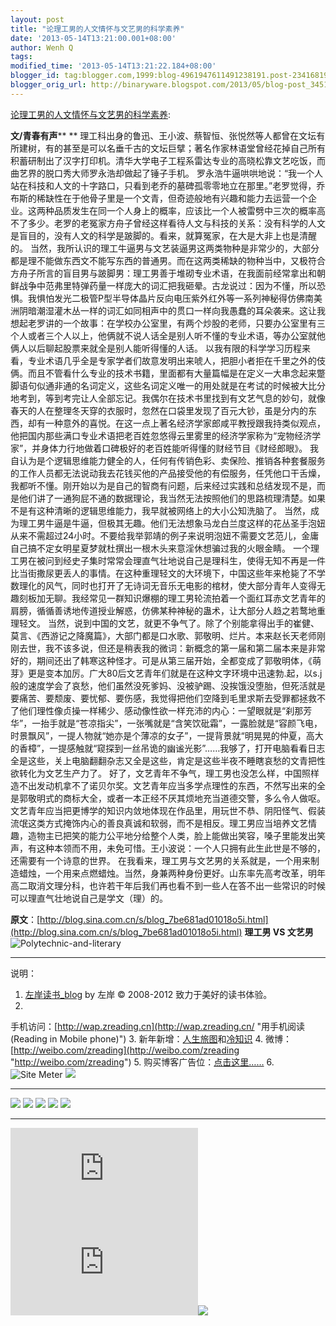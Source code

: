 ```yaml
---
layout: post
title: "论理工男的人文情怀与文艺男的科学素养"
date: '2013-05-14T13:21:00.001+08:00'
author: Wenh Q
tags:
modified_time: '2013-05-14T13:21:22.184+08:00'
blogger_id: tag:blogger.com,1999:blog-4961947611491238191.post-2341681963885835220
blogger_orig_url: http://binaryware.blogspot.com/2013/05/blog-post_3451.html
---
```

[论理工男的人文情怀与文艺男的科学素养](http://zreading.cn.feedsportal.com/c/35042/f/647833/s/2bd7d093/l/0L0Szreading0Bcn0Carchives0C37890Bhtml/story01.htm):

**文/青春有声**** **
理工科出身的鲁迅、王小波、蔡智恒、张悦然等人都曾在文坛有所建树，有的甚至是可以名垂千古的文坛巨擘；著名作家林语堂曾经花掉自己所有积蓄研制出了汉字打印机。清华大学电子工程系雷达专业的高晓松靠文艺吃饭，而曲艺界的脱口秀大师罗永浩却做起了锤子手机。
罗永浩牛逼哄哄地说：“我一个人站在科技和人文的十字路口，只看到老乔的墓碑孤零零地立在那里。”老罗觉得，乔布斯的稀缺性在于他骨子里是一个文青，但奇迹般地有兴趣和能力去运营一个企业。这两种品质发生在同一个人身上的概率，应该比一个人被雷劈中三次的概率高不了多少。老罗的老冤家方舟子曾经这样看待人文与科技的关系：没有科学的人文是盲目的，没有人文的科学是跛脚的。看来，就算冤家，在大是大非上也是清醒的。
当然，我所认识的理工牛逼男与文艺装逼男这两类物种是非常少的，大部分都是理不能做东西文不能写东西的普通男。而在这两类稀缺的物种当中，又极符合方舟子所言的盲目男与跛脚男：理工男善于堆砌专业术语，在我面前经常拿出和朝鲜战争中范弗里特弹药量一样庞大的词汇把我砸晕。古龙说过：因为不懂，所以恐惧。我惧怕发光二极管P型半导体晶片反向电压紫外红外等一系列神秘得仿佛南美洲阴暗潮湿灌木丛一样的词汇如同相声中的贯口一样向我愚蠢的耳朵袭来。这让我想起老罗讲的一个故事：在学校办公室里，有两个炒股的老师，只要办公室里有三个人或者三个人以上，他俩就不说人话全是别人听不懂的专业术语，等办公室就他俩人以后聊起股票来就全是别人能听得懂的人话。
以我有限的科学学习历程来看，专业术语几乎全是专家学者们故意发明出来唬人，把胆小者拒在千里之外的伎俩。而且不管看什么专业的技术书籍，里面都有大量篇幅是在定义一大串念起来蹩脚语句似通非通的名词定义，这些名词定义唯一的用处就是在考试的时候被大比分地考到，等到考完让人全部忘记。我偶尔在技术书里找到有文艺气息的妙句，就像春天的人在整理冬天穿的衣服时，忽然在口袋里发现了百元大钞，虽是分内的东西，却有一种意外的喜悦。在这一点上著名经济学家郎咸平教授跟我持类似观点，他把国内那些满口专业术语把老百姓忽悠得云里雾里的经济学家称为“宠物经济学家”，并身体力行地做着口碑极好的老百姓能听得懂的财经节目《财经郎眼》。
我自认为是个逻辑思维能力健全的人，任何有传销色彩、卖保险、推销各种套餐服务的工作人员都无法说动我去花钱买他的产品接受他的有偿服务，任凭他口干舌燥，我都听不懂。刚开始以为是自己的智商有问题，后来经过实践和总结发现不是，而是他们讲了一通狗屁不通的数据理论，我当然无法按照他们的思路梳理清楚。如果不是有这种清晰的逻辑思维能力，我早就被网络上的大小公知洗脑了。
当然，成为理工男牛逼是牛逼，但极其无趣。他们无法想象马龙白兰度这样的花丛圣手泡妞从来不需超过24小时。不要给我举郭靖的例子来说明泡妞不需要文艺范儿，金庸自己搞不定女明星夏梦就杜撰出一根木头来意淫休想骗过我的火眼金睛。
一个理工男在被问到经史子集时常常会理直气壮地说自己是理科生，使得无知不再是一件比当街撒尿更丢人的事情。在这种重理轻文的大环境下，中国这些年来枪毙了不学数理化的风气，同时也打开了无诗词无音乐无电影的棺材，使大部分青年人变得无趣刻板加无聊。我经常见一群知识爆棚的理工男轮流拍着一个面红耳赤文艺青年的肩膀，循循善诱地传道授业解惑，仿佛某种神秘的蛊术，让大部分人趋之若鹜地重理轻文。
当然，说到中国的文艺，就更不争气了。除了个别能拿得出手的崔健、莫言、《西游记之降魔篇》，大部门都是口水歌、郭敬明、烂片。本来赵长天老师刚刚去世，我不该多说，但还是稍表我的微词：新概念的第一届和第二届本来是非常好的，期间还出了韩寒这种怪才。可是从第三届开始，全都变成了郭敬明体，《萌芽》更是变本加厉。广大80后文艺青年们就是在这种文字环境中迅速勃.起，以s.j般的速度学会了哀愁，他们虽然没死爹妈、没被驴踢、没挨饿没堕胎，但死活就是要痛苦、要颓废、要忧郁、要伤感，我觉得把他们空降到毛里求斯去受罪都拯救不了他们理性像贞操一样稀少、感动像性欲一样充沛的内心：一望眼就是“刹那芳华”，一抬手就是“苍凉指尖”，一张嘴就是“含笑饮砒霜”，一露脸就是“容颜飞电，时景飘风”，一提人物就“她亦是个薄凉的女子”，一提背景就“明晃晃的仲夏，高大的香樟”，一提感触就“窥探到一丝吊诡的幽谧光影”……我够了，打开电脑看看日志全是这些，关上电脑翻翻杂志又全是这些，肯定是这些半夜不睡瞎哀愁的文青把性欲转化为文艺生产力了。
好了，文艺青年不争气，理工男也没怎么样，中国照样造不出发动机拿不了诺贝尔奖。文艺青年应当多学点理性的东西，不然写出来的全是郭敬明式的商标大全，或者一本正经不厌其烦地充当道德交警，多么令人做呕。文艺青年应当把更博学的知识内敛地体现在作品里，用玩世不恭、阴阳怪气、假装流氓这类方式掩饰内心的善良真诚和软弱，而不是相反。理工男应当培养文艺情趣，造物主已把笑的能力公平地分给整个人类，脸上能做出笑容，嗓子里能发出笑声，有这种本领而不用，未免可惜。王小波说：一个人只拥有此生此世是不够的，还需要有一个诗意的世界。
在我看来，理工男与文艺男的关系就是，一个用来制造蜡烛，一个用来点燃蜡烛。当然，身兼两种身份更好。山东率先高考改革，明年高二取消文理分科，也许若干年后我们再也看不到一些人在答不出一些常识的时候可以理直气壮地说自己是学文（理）的。

**原文**：[http://blog.sina.com.cn/s/blog_7be681ad01018o5i.html](http://blog.sina.com.cn/s/blog_7be681ad01018o5i.html)
**理工男 VS 文艺男**
![Polytechnic-and-literary](http://ww3.sinaimg.cn/mw690/624fce0djw1e4mtp64dqcj20bo30njvl.jpg)

* * * * *

说明：
1. [左岸读书_blog](http://zreading.cn/) by 左岸 © 2008-2012
致力于美好的读书体验。
2.
手机访问：[http://wap.zreading.cn](http://wap.zreading.cn/ "用手机阅读(Reading in Mobile phone)")
3.
新年新增：[人生旅图](http://www.zreading.net/ "人生旅图")和[冷知识](http://www.zreading.net/lenzhishi "冷知识")
4.
微博：[http://weibo.com/zreading](http://weibo.com/zreading "http://weibo.com/zreading")
5.
购买博客广告位：[点击这里……](http://www.zreading.cn/about#ad "看了会心动!")
6. ![Site Meter](http://s12.sitemeter.com/meter.asp?site=s12zxfclz)
![](http://zreading.cn.feedsportal.com/c/35042/f/647833/s/2bd7d093/mf.gif)
  -------------------------------------------------------------------------------------------------------------------------------------------------------------------------------------------------------------------------------------------------------------------------------------------------------------------------------------------------------------------------------------------------------------------------------------------------------------------------------------------------------------------------------------------------------------------------------------------------------------------------------------------------------------------------------------------------------------------------------------------------------------------------------------------------------------------------------------------------------------------------------------------------------------------------------------------------------------------------------------------------------------------------------------------------------------------------------------------------------------------------------------------------------------------------------------------------------------------------------------------------------------------------------------------------------------------------------------------------------------------------------------------------------------------------------------------------------------------------------------------------------------------------------------------------------------------------------------------------------------------------------------------------------- --
  [![](http://res3.feedsportal.com/social/twitter.png)](http://share.feedsportal.com/share/twitter/?u=http%3A%2F%2Fwww.zreading.cn%2Farchives%2F3789.html&t=%E8%AE%BA%E7%90%86%E5%B7%A5%E7%94%B7%E7%9A%84%E4%BA%BA%E6%96%87%E6%83%85%E6%80%80%E4%B8%8E%E6%96%87%E8%89%BA%E7%94%B7%E7%9A%84%E7%A7%91%E5%AD%A6%E7%B4%A0%E5%85%BB) [![](http://res3.feedsportal.com/social/facebook.png)](http://share.feedsportal.com/share/facebook/?u=http%3A%2F%2Fwww.zreading.cn%2Farchives%2F3789.html&t=%E8%AE%BA%E7%90%86%E5%B7%A5%E7%94%B7%E7%9A%84%E4%BA%BA%E6%96%87%E6%83%85%E6%80%80%E4%B8%8E%E6%96%87%E8%89%BA%E7%94%B7%E7%9A%84%E7%A7%91%E5%AD%A6%E7%B4%A0%E5%85%BB) [![](http://res3.feedsportal.com/social/linkedin.png)](http://share.feedsportal.com/share/linkedin/?u=http%3A%2F%2Fwww.zreading.cn%2Farchives%2F3789.html&t=%E8%AE%BA%E7%90%86%E5%B7%A5%E7%94%B7%E7%9A%84%E4%BA%BA%E6%96%87%E6%83%85%E6%80%80%E4%B8%8E%E6%96%87%E8%89%BA%E7%94%B7%E7%9A%84%E7%A7%91%E5%AD%A6%E7%B4%A0%E5%85%BB) [![](http://res3.feedsportal.com/social/googleplus.png)](http://share.feedsportal.com/share/gplus/?u=http%3A%2F%2Fwww.zreading.cn%2Farchives%2F3789.html&t=%E8%AE%BA%E7%90%86%E5%B7%A5%E7%94%B7%E7%9A%84%E4%BA%BA%E6%96%87%E6%83%85%E6%80%80%E4%B8%8E%E6%96%87%E8%89%BA%E7%94%B7%E7%9A%84%E7%A7%91%E5%AD%A6%E7%B4%A0%E5%85%BB) [![](http://res3.feedsportal.com/social/email.png)](http://share.feedsportal.com/share/email/?u=http%3A%2F%2Fwww.zreading.cn%2Farchives%2F3789.html&t=%E8%AE%BA%E7%90%86%E5%B7%A5%E7%94%B7%E7%9A%84%E4%BA%BA%E6%96%87%E6%83%85%E6%80%80%E4%B8%8E%E6%96%87%E8%89%BA%E7%94%B7%E7%9A%84%E7%A7%91%E5%AD%A6%E7%B4%A0%E5%85%BB)   
  -------------------------------------------------------------------------------------------------------------------------------------------------------------------------------------------------------------------------------------------------------------------------------------------------------------------------------------------------------------------------------------------------------------------------------------------------------------------------------------------------------------------------------------------------------------------------------------------------------------------------------------------------------------------------------------------------------------------------------------------------------------------------------------------------------------------------------------------------------------------------------------------------------------------------------------------------------------------------------------------------------------------------------------------------------------------------------------------------------------------------------------------------------------------------------------------------------------------------------------------------------------------------------------------------------------------------------------------------------------------------------------------------------------------------------------------------------------------------------------------------------------------------------------------------------------------------------------------------------------------------------------------------------- --



[![](http://da.feedsportal.com/r/165664960781/u/0/f/647833/c/35042/s/2bd7d093/a2.img)](http://da.feedsportal.com/r/165664960781/u/0/f/647833/c/35042/s/2bd7d093/a2.htm)![](http://pi.feedsportal.com/r/165664960781/u/0/f/647833/c/35042/s/2bd7d093/a2t.img)![](http://www1.feedsky.com/t1/736971335/clzzxf/feedsky/s.gif?r=http://zreading.cn.feedsportal.com/c/35042/f/647833/s/2bd7d093/l/0L0Szreading0Bcn0Carchives0C37890Bhtml/story01.htm)
